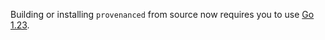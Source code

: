 Building or installing `provenanced` from source now requires you to use [Go 1.23](https://golang.org/dl/).
